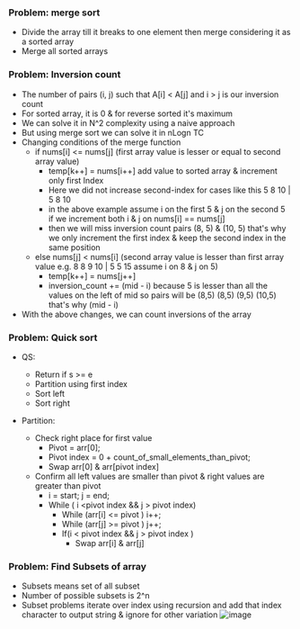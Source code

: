 ### Problem: merge sort
- Divide the array till it breaks to one element then merge considering it as a sorted array
- Merge all sorted arrays

### Problem: Inversion count
- The number of pairs (i, j) such that A[i] < A[j] and i > j is our inversion count
- For sorted array, it is 0 & for reverse sorted it's maximum
- We can solve it in N^2 complexity using a naive approach
- But using merge sort we can solve it in nLogn TC
- Changing conditions of the merge function
  - if nums[i] <= nums[j] (first array value is lesser or equal to second array value)
    - temp[k++] = nums[i++] add value to sorted array & increment only first Index
    - Here we did not increase second-index for cases like this 5 8 10 | 5 8 10
    - in the above example assume i on the first 5 & j on the second 5 if we increment both i & j on nums[i] == nums[j]
    - then we will miss inversion count pairs (8, 5) & (10, 5) that's why we only increment the first index & keep the second index in the same position
  - else nums[j] < nums[i] (second array value is lesser than first array value e.g. 8 8 9 10 | 5 5 15 assume i on 8 & j on 5)
    - temp[k++] = nums[j++]
    - inversion_count += (mid - i) because 5 is lesser than all the values on the left of mid so pairs will be (8,5) (8,5) (9,5) (10,5) that's why (mid - i)
- With the above changes, we can count inversions of the array

### Problem: Quick sort
- QS:
  - Return if s >= e
  - Partition using first index
  - Sort left 
  - Sort right

- Partition:
  - Check right place for first value
    - Pivot = arr[0];
    - Pivot index = 0 + count_of_small_elements_than_pivot;
    - Swap arr[0] & arr[pivot index]
  - Confirm all left values are smaller than pivot & right values are greater than pivot
    - i = start; j = end;
    - While ( i <pivot index && j > pivot index)
      - While (arr[i] <= pivot ) i++;
      - While (arr[j] >= pivot ) j++;
      - If(i < pivot index && j > pivot index )
        - Swap arr[i] & arr[j]

### Problem: Find Subsets of array
- Subsets means set of all subset
- Number of possible subsets is 2^n
- Subset problems iterate over index using recursion and add that index character to output string & ignore for other variation
  ![image](https://github.com/Santosh-745/DSA/assets/80413971/24f83406-6f0d-4285-88d9-3cad61ec2c5d)
